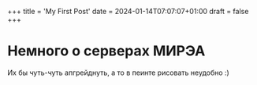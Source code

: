 +++
title = 'My First Post'
date = 2024-01-14T07:07:07+01:00
draft = false
+++

# Немного о серверах МИРЭА

Их бы чуть-чуть апгрейднуть, а то в пеинте рисовать неудобно :)

